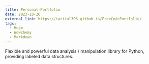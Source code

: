```yaml
---
title: Personal-Portfolio
date: 2023-10-26
external_link: https://tarikul396.github.io/FreeCodePortfolio/
tags:
  - Hugo
  - Wowchemy
  - Markdown
---
```


Flexible and powerful data analysis / manipulation library for Python, providing labeled data structures.

<!--more-->
